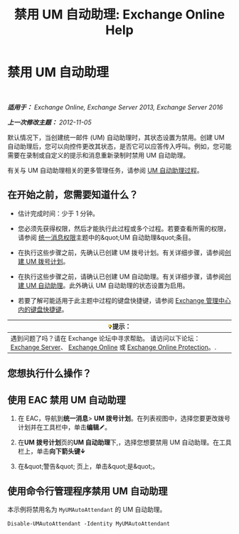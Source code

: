 ﻿---
title: '禁用 UM 自动助理: Exchange Online Help'
TOCTitle: 禁用 UM 自动助理
ms:assetid: ad79f374-f68f-430b-8b9c-2c841e1c55ae
ms:mtpsurl: https://technet.microsoft.com/zh-cn/library/Bb124228(v=EXCHG.150)
ms:contentKeyID: 50491372
ms.date: 05/23/2018
mtps_version: v=EXCHG.150
ms.translationtype: MT
---

# 禁用 UM 自动助理

 

_**适用于：** Exchange Online, Exchange Server 2013, Exchange Server 2016_

_**上一次修改主题：** 2012-11-05_

默认情况下，当创建统一邮件 (UM) 自动助理时，其状态设置为禁用。创建 UM 自动助理后，您可以向控件更改其状态，是否它可以应答传入呼叫。例如，您可能需要在录制或自定义的提示和消息重新录制时禁用 UM 自动助理。

有关与 UM 自动助理相关的更多管理任务，请参阅 [UM 自动助理过程](um-auto-attendant-procedures-exchange-2013-help.md)。

## 在开始之前，您需要知道什么？

  - 估计完成时间：少于 1 分钟。

  - 您必须先获得权限，然后才能执行此过程或多个过程。若要查看所需的权限，请参阅 [统一消息权限](unified-messaging-permissions-exchange-2013-help.md)主题中的\&quot;UM 自动助理\&quot;条目。

  - 在执行这些步骤之前，先确认已创建 UM 拨号计划。有关详细步骤，请参阅[创建 UM 拨号计划](create-a-um-dial-plan-exchange-2013-help.md)。

  - 在执行这些步骤之前，请确认已创建 UM 自动助理。有关详细步骤，请参阅[创建 UM 自动助理](create-a-um-auto-attendant-exchange-2013-help.md)。此外确认 UM 自动助理的状态设置为启用。

  - 若要了解可能适用于此主题中过程的键盘快捷键，请参阅 [Exchange 管理中心内的键盘快捷键](keyboard-shortcuts-in-the-exchange-admin-center-exchange-online-protection-help.md)。

<table>
<thead>
<tr class="header">
<th><img src="images/Bb124558.tip(EXCHG.150).gif" title="提示" alt="提示" />提示：</th>
</tr>
</thead>
<tbody>
<tr class="odd">
<td>遇到问题了吗？请在 Exchange 论坛中寻求帮助。 请访问以下论坛：<a href="https://go.microsoft.com/fwlink/p/?linkid=60612">Exchange Server</a>、 <a href="https://go.microsoft.com/fwlink/p/?linkid=267542">Exchange Online</a> 或 <a href="https://go.microsoft.com/fwlink/p/?linkid=285351">Exchange Online Protection</a>。.</td>
</tr>
</tbody>
</table>


## 您想执行什么操作？

## 使用 EAC 禁用 UM 自动助理

1.  在 EAC，导航到**统一消息**\> **UM 拨号计划**。在列表视图中，选择您要更改拨号计划并在工具栏中，单击**编辑**![编辑图标](images/Bb124582.6f53ccb2-1f13-4c02-bea0-30690e6ea71d(EXCHG.150).gif "编辑图标")。

2.  在**UM 拨号计划**页的**UM 自动助理**下,，选择您想要禁用 UM 自动助理。在工具栏上，单击**向下箭头键**![向下键图标](images/JJ150576.ef5ca57d-a033-457b-bd92-6361877c33d0(EXCHG.150).gif "向下键图标")

3.  在\&quot;警告\&quot; 页上，单击\&quot;是\&quot;。

## 使用命令行管理程序禁用 UM 自动助理

本示例将禁用名为 `MyUMAutoAttendant` 的 UM 自动助理。

    Disable-UMAutoAttendant -Identity MyUMAutoAttendant

